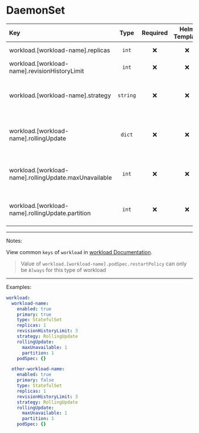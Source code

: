 # DaemonSet

| Key                                                   |   Type   | Required | Helm Template |     Default     | Description                                                          |
| :---------------------------------------------------- | :------: | :------: | :-----------: | :-------------: | :------------------------------------------------------------------- |
| workload.[workload-name].replicas                     |  `int`   |    ❌    |      ❌       |       `1`       | The number of replicas                                               |
| workload.[workload-name].revisionHistoryLimit         |  `int`   |    ❌    |      ❌       |       `3`       | The number of history revisions                                      |
| workload.[workload-name].strategy                     | `string` |    ❌    |      ❌       | `RollingUpdate` | Define the strategy of the workload (OnDelete, RollingUpdate)        |
| workload.[workload-name].rollingUpdate                |  `dict`  |    ❌    |      ❌       |      `{}`       | Holds the rollingUpdate options, Only when strategy is RollingUpdate |
| workload.[workload-name].rollingUpdate.maxUnavailable |  `int`   |    ❌    |      ❌       |                 | Define the maxUnavailable, Only when strategy is RollingUpdate       |
| workload.[workload-name].rollingUpdate.partition      |  `int`   |    ❌    |      ❌       |                 | Define the partition, Only when strategy is RollingUpdate            |

---

Notes:

View common `keys` of `workload` in [workload Documentation](README.md).

> Value of `workload.[workload-name].podSpec.restartPolicy` can only be `Always` for this type of workload

---

Examples:

```yaml
workload:
  workload-name:
    enabled: true
    primary: true
    type: StatefulSet
    replicas: 1
    revisionHistoryLimit: 3
    strategy: RollingUpdate
    rollingUpdate:
      maxUnavailable: 1
      partition: 1
    podSpec: {}

  other-workload-name:
    enabled: true
    primary: false
    type: StatefulSet
    replicas: 1
    revisionHistoryLimit: 3
    strategy: RollingUpdate
    rollingUpdate:
      maxUnavailable: 1
      partition: 1
    podSpec: {}
```
